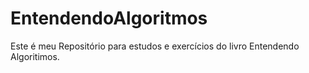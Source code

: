 # EntendendoAlgoritmos
Este é meu Repositório para estudos e exercícios do livro Entendendo Algoritimos. 
